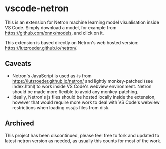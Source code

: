 # vscode-netron

This is an extension for Netron machine learning model visualisation inside VS Code. Simply download a model, for example from https://github.com/onnx/models, and click on it.

This extension is based directly on Netron's web hosted version: https://lutzroeder.github.io/netron/.

## Caveats

- Netron's JavaScript is used as-is from https://lutzroeder.github.io/netron/ and lightly monkey-patched (see index.html) to work inside VS Code's webview environment. Netron should be made more flexible to avoid any monkey-patching.
- Ideally, Netron's js files should be hosted locally inside the extension, however that would require more work to deal with VS Code's webview restrictions when loading css/js files from disk.

## Archived

This project has been discontinued, please feel free to fork and updated to latest netron version as needed, as usually this counts for most of the work.
